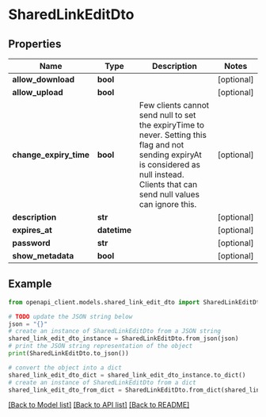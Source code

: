 # SharedLinkEditDto


## Properties

Name | Type | Description | Notes
------------ | ------------- | ------------- | -------------
**allow_download** | **bool** |  | [optional] 
**allow_upload** | **bool** |  | [optional] 
**change_expiry_time** | **bool** | Few clients cannot send null to set the expiryTime to never. Setting this flag and not sending expiryAt is considered as null instead. Clients that can send null values can ignore this. | [optional] 
**description** | **str** |  | [optional] 
**expires_at** | **datetime** |  | [optional] 
**password** | **str** |  | [optional] 
**show_metadata** | **bool** |  | [optional] 

## Example

```python
from openapi_client.models.shared_link_edit_dto import SharedLinkEditDto

# TODO update the JSON string below
json = "{}"
# create an instance of SharedLinkEditDto from a JSON string
shared_link_edit_dto_instance = SharedLinkEditDto.from_json(json)
# print the JSON string representation of the object
print(SharedLinkEditDto.to_json())

# convert the object into a dict
shared_link_edit_dto_dict = shared_link_edit_dto_instance.to_dict()
# create an instance of SharedLinkEditDto from a dict
shared_link_edit_dto_from_dict = SharedLinkEditDto.from_dict(shared_link_edit_dto_dict)
```
[[Back to Model list]](../README.md#documentation-for-models) [[Back to API list]](../README.md#documentation-for-api-endpoints) [[Back to README]](../README.md)


